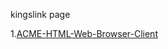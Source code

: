 kingslink page

1.<a href="https://kingslink.github.io/ACME-HTML-Web-Browser-Client.html">ACME-HTML-Web-Browser-Client</a>
